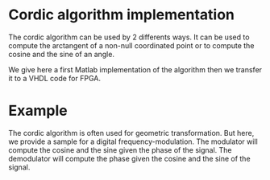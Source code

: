 # Cordic algorithm implementation

The cordic algorithm can be used by 2 differents ways. It can be used to compute the arctangent of a non-null coordinated point or to compute the cosine and the sine of an angle.

We give here a first Matlab implementation of the algorithm then we transfer it to a VHDL code for FPGA.

# Example

The cordic algorithm is often used for geometric transformation. But here, we provide a sample for a digital frequency-modulation.
The modulator will compute the cosine and the sine given the phase of the signal.
The demodulator will compute the phase given the cosine and the sine of the signal.
